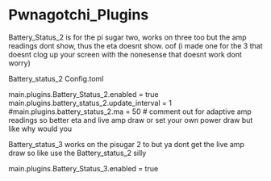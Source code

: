 # Pwnagotchi_Plugins

Battery_Status_2 is for the pi sugar two, works on three too but the amp readings dont show, thus the eta doesnt show. oof (i made one for the 3 that doesnt clog up your screen with the nonesense that doesnt work dont worry)


Battery_status_2
Config.toml

main.plugins.Battery_Status_2.enabled = true
main.plugins.battery_status_2.update_interval = 1
#main.plugins.battery_status_2.ma = 50               # comment out for adaptive amp readings so better eta and live amp draw or set your own power draw but like why would you


Battery_status_3     works on the pisugar 2 to but ya dont get the live amp draw so like use the Battery_status_2 silly

main.plugins.Battery_Status_3.enabled = true
